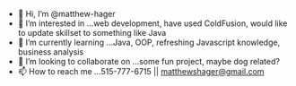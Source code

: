 - 👋 Hi, I’m @matthew-hager
- 👀 I’m interested in ...web development, have used ColdFusion, would like to update skillset to something like Java
- 🌱 I’m currently learning ...Java, OOP, refreshing Javascript knowledge, business analysis
- 💞️ I’m looking to collaborate on ...some fun project, maybe dog related?
- 📫 How to reach me ...515-777-6715 || matthewshager@gmail.com

<!---
matthew-hager/matthew-hager is a ✨ special ✨ repository because its `README.md` (this file) appears on your GitHub profile.
You can click the Preview link to take a look at your changes.
--->
